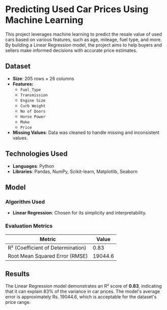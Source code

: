 # Predicting Used Car Prices Using Machine Learning

This project leverages machine learning to predict the resale value of used cars based on various features, such as age, mileage, fuel type, and more. By building a Linear Regression model, the project aims to help buyers and sellers make informed decisions with accurate price estimates.

## Dataset

- **Size**: 205 rows × 26 columns
- **Features:**
  - `Fuel_Type`
  - `Transmission`
  - `Engine Size`
  - `Curb Weight`
  - `No of Doors`
  - `Horse Power`
  - `Make`
  - `Price`
- **Missing Values**: Data was cleaned to handle missing and inconsistent values.

## Technologies Used

- **Languages**: Python
- **Libraries**: Pandas, NumPy, Scikit-learn, Matplotlib, Seaborn

## Model

### Algorithm Used
- **Linear Regression**: Chosen for its simplicity and interpretability.

### Evaluation Metrics
| **Metric**                | **Value**    |
|---------------------------|--------------|
| R² (Coefficient of Determination) |0.83|
| Root Mean Squared Error (RMSE)    |19044.6|


## Results

The Linear Regression model demonstrates an R² score of **0.83**, indicating that it can explain 83% of the variance in car prices. The model's average error is approximately Rs. 19044.6, which is acceptable for the dataset's price range.
